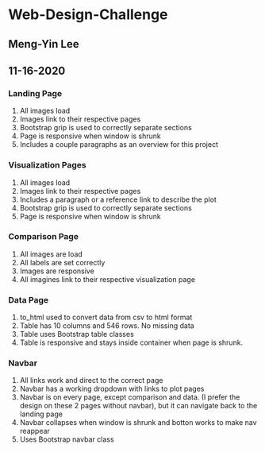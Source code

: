# Web-Design-Challenge
## Meng-Yin Lee
## 11-16-2020

### Landing Page ###
1. All images load
2. Images link to their respective pages
3. Bootstrap grip is used to correctly separate sections
4. Page is responsive when window is shrunk
5. Includes a couple paragraphs as an overview for this project

### Visualization Pages ###
1. All images load
2. Images link to their respective pages
3. Includes a paragraph or a reference link to describe the plot
4. Bootstrap grip is used to correctly separate sections
5. Page is responsive when window is shrunk

### Comparison Page ###
1. All images are load
2. All labels are set correctly
3. Images are responsive
4. All imagines link to their respective visualization page

### Data Page
1. to_html used to convert data from csv to html format
2. Table has 10 columns and 546 rows. No missing data
3. Table uses Bootstrap table classes
4. Table is responsive and stays inside container when page is shrunk.

### Navbar ###
1. All links work and direct to the correct page
2. Navbar has a working dropdown with links to plot pages
3. Navbar is on every page, except comparison and data. (I prefer the design on these 2 pages without navbar), but it can navigate back to the landing page
4. Navbar collapses when window is shrunk and botton works to make nav reappear
3. Uses Bootstrap navbar class


